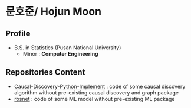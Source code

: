 # 문호준/ Hojun Moon
## Profile

* B.S. in Statistics (Pusan National University)
  * Minor : **Computer Engineering**

## Repositories Content

* [Causal-Discovery-Python-Implement](https://github.com/papamoon0113/Causal-Discovery-Python-Implement) : code of some causal discovery algorithm without pre-existing causal discovery and graph package
* [rosnet](https://github.com/papamoon0113/rosnet) : code of some ML model without pre-existing ML package
